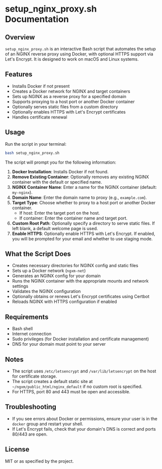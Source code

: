 # setup_nginx_proxy.sh Documentation

## Overview

`setup_nginx_proxy.sh` is an interactive Bash script that automates the setup of an NGINX reverse proxy using Docker, with optional HTTPS support via Let's Encrypt. It is designed to work on macOS and Linux systems.

## Features

- Installs Docker if not present
- Creates a Docker network for NGINX and target containers
- Sets up NGINX as a reverse proxy for a specified domain
- Supports proxying to a host port or another Docker container
- Optionally serves static files from a custom directory
- Optionally enables HTTPS with Let's Encrypt certificates
- Handles certificate renewal

## Usage

Run the script in your terminal:

```bash
bash setup_nginx_proxy.sh
```

The script will prompt you for the following information:

1. **Docker Installation**: Installs Docker if not found.
2. **Remove Existing Container**: Optionally removes any existing NGINX container with the default or specified name.
3. **NGINX Container Name**: Enter a name for the NGINX container (default: `my-nginx`).
4. **Domain Name**: Enter the domain name to proxy (e.g., `example.com`).
5. **Target Type**: Choose whether to proxy to a host port or another Docker container.
   - If host: Enter the target port on the host.
   - If container: Enter the container name and target port.
6. **Custom Root Path**: Optionally specify a directory to serve static files. If left blank, a default welcome page is used.
7. **Enable HTTPS**: Optionally enable HTTPS with Let's Encrypt. If enabled, you will be prompted for your email and whether to use staging mode.

## What the Script Does

- Creates necessary directories for NGINX config and static files
- Sets up a Docker network (`ngxm-net`)
- Generates an NGINX config for your domain
- Runs the NGINX container with the appropriate mounts and network settings
- Validates the NGINX configuration
- Optionally obtains or renews Let's Encrypt certificates using Certbot
- Reloads NGINX with HTTPS configuration if enabled

## Requirements

- Bash shell
- Internet connection
- Sudo privileges (for Docker installation and certificate management)
- DNS for your domain must point to your server

## Notes

- The script uses `/etc/letsencrypt` and `/var/lib/letsencrypt` on the host for certificate storage.
- The script creates a default static site at `~/ngxm/public_html/nginx_default` if no custom root is specified.
- For HTTPS, port 80 and 443 must be open and accessible.

## Troubleshooting

- If you see errors about Docker or permissions, ensure your user is in the `docker` group and restart your shell.
- If Let's Encrypt fails, check that your domain's DNS is correct and ports 80/443 are open.

## License

MIT or as specified by the project.
